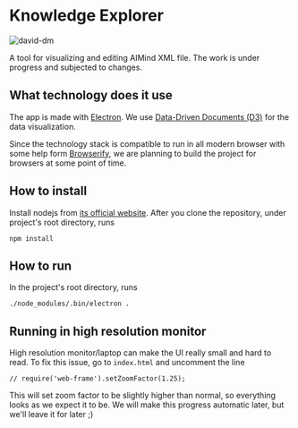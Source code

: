 Knowledge Explorer
===================
![david-dm](https://david-dm.org/smiled0g/aimind-explorer.svg)

A tool for visualizing and editing AIMind XML file. The work is under progress and subjected to changes. 

What technology does it use
-------------
The app is made with [Electron](http://electron.atom.io/). We use [Data-Driven Documents (D3)](http://d3js.org/) for the data visualization.

Since the technology stack is compatible to run in all modern browser with some help form [Browserify](http://browserify.org/), we are planning to build the project for browsers at some point of time.

How to install
-------------
Install nodejs from [its official website](https://nodejs.org/en/). After you clone the repository, under project's root directory, runs
```
npm install
```

How to run
-------------
In the project's root directory, runs
```
./node_modules/.bin/electron .
```

Running in high resolution monitor
-------------
High resolution monitor/laptop can make the UI really small and hard to read. To fix this issue, go to `index.html` and uncomment the line
```
// require('web-frame').setZoomFactor(1.25);
```

This will set zoom factor to be slightly higher than normal, so everything looks as we expect it to be. We will make this progress automatic later, but we'll leave it for later ;)
